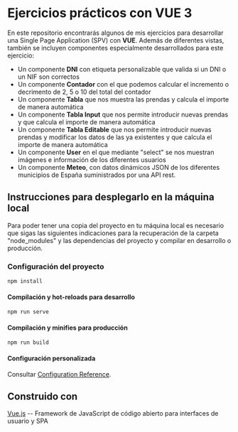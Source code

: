 # Ejercicios prácticos con VUE 3

En este repositorio encontrarás algunos de mis ejercicios para desarrollar una Single Page Application (SPV) con **VUE**. Además de diferentes vistas, también se incluyen componentes especialmente desarrollados para este ejercicio:

* Un componente **DNI** con etiqueta personalizable que valida si un DNI o un NIF son correctos
* Un componente **Contador** con el que podemos calcular el incremento o decrimento de 2, 5 o 10 del total del contador
* Un componente **Tabla** que nos muestra las prendas y calcula el importe de manera automática
* Un componente **Tabla Input** que nos permite introducir nuevas prendas y que calcula el importe de manera automática
* Un componente **Tabla Editable** que nos permite introducir nuevas prendas y modificar los datos de las ya existentes y que calcula el importe de manera automática
* Un componente **User** en el que mediante "select" se nos muestran imágenes e información de los diferentes usuarios
* Un componente **Meteo**, con datos dinámicos JSON de los diferentes municipios de España suministrados por una API rest.

## Instrucciones para desplegarlo en la máquina local

Para poder tener una copia del proyecto en tu máquina local es necesario que sigas las siguientes indicaciones para la recuperación de la carpeta "node_modules" y las dependencias del proyecto y compilar en desarrollo o producción.

### Configuración del proyecto
```
npm install
```

#### Compilación y hot-reloads para desarrollo
```
npm run serve
```

#### Compilación y minifies para producción
```
npm run build
```

#### Configuración personalizada
Consultar [Configuration Reference](https://cli.vuejs.org/config/).

## Construido con
[Vue.js](http://vuejs.org) -- Framework de JavaScript de código abierto para interfaces de usuario y SPA
